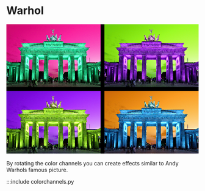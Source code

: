 
# Warhol

![](../images/colorchannels.png)

By rotating the color channels you can create effects similar to Andy Warhols famous picture.

:::include colorchannels.py

